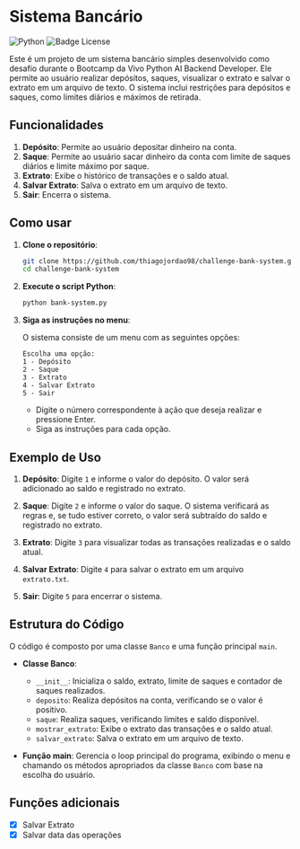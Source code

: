 # Sistema Bancário 

![Python](https://img.shields.io/badge/python-3670A0?style=for-the-badge&logo=python&logoColor=ffdd54)
![Badge License](https://img.shields.io/badge/License-MIT-green.svg?style=for-the-badge)

Este é um projeto de um sistema bancário simples desenvolvido como desafio durante o Bootcamp da Vivo Python AI Backend Developer. Ele permite ao usuário realizar depósitos, saques, visualizar o extrato e salvar o extrato em um arquivo de texto. O sistema inclui restrições para depósitos e saques, como limites diários e máximos de retirada.

## Funcionalidades

1. **Depósito**: Permite ao usuário depositar dinheiro na conta.
2. **Saque**: Permite ao usuário sacar dinheiro da conta com limite de saques diários e limite máximo por saque.
3. **Extrato**: Exibe o histórico de transações e o saldo atual.
4. **Salvar Extrato**: Salva o extrato em um arquivo de texto.
5. **Sair**: Encerra o sistema.

## Como usar

1. **Clone o repositório**:

   ```bash
   git clone https://github.com/thiagojordao98/challenge-bank-system.git
   cd challenge-bank-system
   ```

2. **Execute o script Python**:

   ```bash
   python bank-system.py
   ```

3. **Siga as instruções no menu**:

   O sistema consiste de um menu com as seguintes opções:

   ```
   Escolha uma opção:
   1 - Depósito
   2 - Saque
   3 - Extrato
   4 - Salvar Extrato
   5 - Sair
   ```

   - Digite o número correspondente à ação que deseja realizar e pressione Enter.
   - Siga as instruções para cada opção.

## Exemplo de Uso

1. **Depósito**: Digite `1` e informe o valor do depósito. O valor será adicionado ao saldo e registrado no extrato.

2. **Saque**: Digite `2` e informe o valor do saque. O sistema verificará as regras e, se tudo estiver correto, o valor será subtraído do saldo e registrado no extrato.

3. **Extrato**: Digite `3` para visualizar todas as transações realizadas e o saldo atual.

4. **Salvar Extrato**: Digite `4` para salvar o extrato em um arquivo `extrato.txt`.

5. **Sair**: Digite `5` para encerrar o sistema.

## Estrutura do Código

O código é composto por uma classe `Banco` e uma função principal `main`.

- **Classe Banco**:
  - `__init__`: Inicializa o saldo, extrato, limite de saques e contador de saques realizados.
  - `deposito`: Realiza depósitos na conta, verificando se o valor é positivo.
  - `saque`: Realiza saques, verificando limites e saldo disponível.
  - `mostrar_extrato`: Exibe o extrato das transações e o saldo atual.
  - `salvar_extrato`: Salva o extrato em um arquivo de texto.

- **Função main**: Gerencia o loop principal do programa, exibindo o menu e chamando os métodos apropriados da classe `Banco` com base na escolha do usuário.

## Funções adicionais
- [x] Salvar Extrato
- [x] Salvar data das operações
